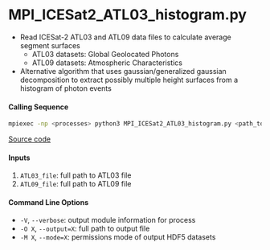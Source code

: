 MPI_ICESat2_ATL03_histogram.py
==============================

- Read ICESat-2 ATL03 and ATL09 data files to calculate average segment surfaces  
    * ATL03 datasets: Global Geolocated Photons  
    * ATL09 datasets: Atmospheric Characteristics  
- Alternative algorithm that uses gaussian/generalized gaussian decomposition to extract possibly multiple height surfaces from a histogram of photon events  

#### Calling Sequence
```bash
mpiexec -np <processes> python3 MPI_ICESat2_ATL03_histogram.py <path_to_ATL03_file> <path_to_ATL09_file>
```
[Source code](https://github.com/tsutterley/read-ICESat-2/blob/master/MPI_ICESat2_ATL03_histogram.py)  

#### Inputs
1. `ATL03_file`: full path to ATL03 file  
1. `ATL09_file`: full path to ATL09 file  

#### Command Line Options
- `-V`, `--verbose`: output module information for process  
- `-O X`, `--output=X`: full path to output file  
- `-M X`, `--mode=X`: permissions mode of output HDF5 datasets  
